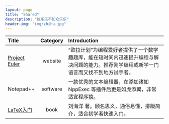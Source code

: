 ```yaml
---
layout: page
title: "Shared"
description: "独乐乐不如众乐乐"
header-img: "img/zhihu.jpg"
---
```



Title|Category|Introduction
:--|:--:|:--
[Project Euler](https://projecteuler.net/archives)|website|“欧拉计划”为编程爱好者提供了一个数学趣题库，能在短时间内迅速提升编程与解决问题的能力。推荐刚学编程或新学一门语言而又找不到地方试手者。
Notepad++|software|一款优秀的文本编辑器，在添加诸如 NppExec 等插件后更是如虎添翼，非常适宜程序猿。
[LaTeX入门](https://book.douban.com/subject/24703731/)|book|刘海洋 著。顾名思义，通俗易懂，排版简介，适合初学者快速入门。









